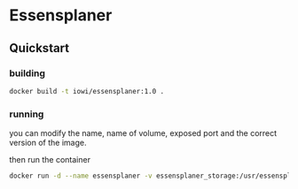 # Essensplaner

## Quickstart

### building

```bash
docker build -t iowi/essensplaner:1.0 .
```

### running

you can modify the name, name of volume, exposed port and the correct version of the image.

then run the container

```bash
docker run -d --name essensplaner -v essensplaner_storage:/usr/essensplaner/storage/ -p 3000:3000 --restart unless-stopped iowi/essensplaner:1.0
```

